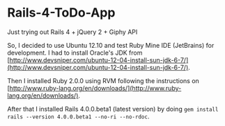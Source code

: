 Rails-4-ToDo-App
================

Just trying out Rails 4 + jQuery 2 + Giphy API

So, I decided to use Ubuntu 12.10 and test Ruby Mine IDE (JetBrains) for development. I had to install Oracle's JDK from [http://www.devsniper.com/ubuntu-12-04-install-sun-jdk-6-7/](http://www.devsniper.com/ubuntu-12-04-install-sun-jdk-6-7/).

Then I installed Ruby 2.0.0 using RVM following the instructions on [http://www.ruby-lang.org/en/downloads/](http://www.ruby-lang.org/en/downloads/).

After that I installed Rails 4.0.0.beta1 (latest version) by doing `gem install rails --version 4.0.0.beta1 --no-ri --no-rdoc`.



